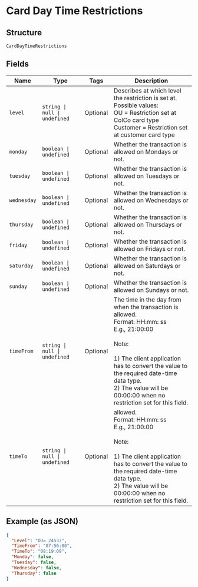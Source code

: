
# Card Day Time Restrictions

## Structure

`CardDayTimeRestrictions`

## Fields

| Name | Type | Tags | Description |
|  --- | --- | --- | --- |
| `level` | `string \| null \| undefined` | Optional | Describes at which level the restriction is set at.<br>Possible values:<br>OU = Restriction set at ColCo card type<br>Customer = Restriction set at customer card type |
| `monday` | `boolean \| undefined` | Optional | Whether the transaction is allowed on Mondays or not. |
| `tuesday` | `boolean \| undefined` | Optional | Whether the transaction is allowed on Tuesdays or not. |
| `wednesday` | `boolean \| undefined` | Optional | Whether the transaction is allowed on Wednesdays or not. |
| `thursday` | `boolean \| undefined` | Optional | Whether the transaction is allowed on Thursdays or not. |
| `friday` | `boolean \| undefined` | Optional | Whether the transaction is allowed on Fridays or not. |
| `saturday` | `boolean \| undefined` | Optional | Whether the transaction is allowed on Saturdays or not. |
| `sunday` | `boolean \| undefined` | Optional | Whether the transaction is allowed on Sundays or not. |
| `timeFrom` | `string \| null \| undefined` | Optional | The time in the day from when the transaction is allowed.<br>Format: HH:mm: ss<br>E.g., 21:00:00<br><br>Note:<br><br>1) The client application has to convert the value to the required date-time data type.<br>2) The value will be 00:00:00 when no restriction set for this field. |
| `timeTo` | `string \| null \| undefined` | Optional | allowed.<br>Format: HH:mm: ss<br>E.g., 21:00:00<br><br>Note:<br><br>1) The client application has to convert the value to the required date-time data type.<br>2) The value will be 00:00:00 when no restriction set for this field. |

## Example (as JSON)

```json
{
  "Level": "OU= 24537",
  "TimeFrom": "07:56:00",
  "TimeTo": "08:19:09",
  "Monday": false,
  "Tuesday": false,
  "Wednesday": false,
  "Thursday": false
}
```

